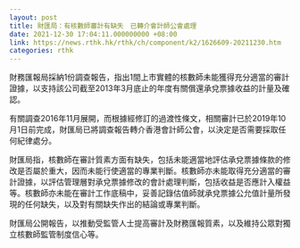 ```yaml
---
layout: post
title: 財匯局：有核數師審計有缺失　已轉介會計師公會處理
date: 2021-12-30 17:04:11.000000000 +08:00
link: https://news.rthk.hk/rthk/ch/component/k2/1626609-20211230.htm
categories: rthk
---
```


財務匯報局採納1份調查報告，指出1間上市實體的核數師未能獲得充分適當的審計證據，以支持該公司截至2013年3月底止的年度有關償還承兌票據收益的計量及確認。

有關調查2016年11月展開，而根據經修訂的過渡性條文，相關審計已於2019年10月1日前完成，財匯局已將調查報告轉介香港會計師公會，以決定是否需要採取任何紀律處分。

財匯局指，核數師在審計質素方面有缺失，包括未能適當地評估承兌票據條款的修改是否屬於重大，因而未能行使適當的專業判斷。核數師亦未能取得充分適當的審計證據，以評估管理層對承兌票據修改的會計處理判斷，包括收益是否應計入權益等。核數師亦未能在審計工作底稿中，妥善記錄估值師就承兌票據公允值計量所發現的任何缺失，以及對有關缺失作出的結論或專業判斷。

財匯局公開報告，以推動受監管人士提高審計及財務匯報質素，以及維持公眾對獨立核數師監管制度信心等。

